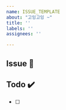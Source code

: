 ```yaml
---
name: ISSUE_TEMPLATE
about: "고잉고잉 ~"
title: ''
labels: ''
assignees: ''

---
```


## Issue 📌

## Todo ✔️
- [ ]
